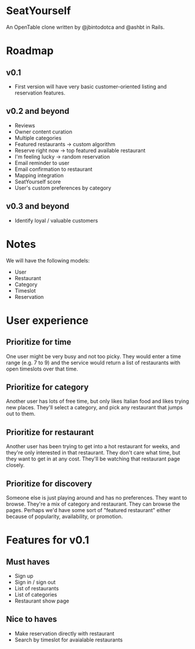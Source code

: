# SeatYourself

An OpenTable clone written by @jbintodotca and @ashbt in Rails.

# Roadmap

## v0.1

* First version will have very basic customer-oriented listing and reservation features.

## v0.2 and beyond

* Reviews
* Owner content curation
* Multiple categories
* Featured restaurants -> custom algorithm 
* Reserve right now -> top featured available restaurant 
* I'm feeling lucky	-> random reservation
* Email reminder to user
* Email confirmation to restaurant
* Mapping integration
* SeatYourself score
* User's custom preferences by category

## v0.3 and beyond

* Identify loyal / valuable customers

# Notes

We will have the following models:

* User
* Restaurant
* Category
* Timeslot
* Reservation

# User experience

## Prioritize for time

One user might be very busy and not too picky. They would enter a time range (e.g. 7 to 9) and the service would return a list of restaurants with open timeslots over that time.

## Prioritize for category

Another user has lots of free time, but only likes Italian food and likes trying new places. They'll select a category, and pick any restaurant that jumps out to them. 

## Prioritize for restaurant

Another user has been trying to get into a hot restaurant for weeks, and they're only interested in that restaurant. They don't care what time, but they want to get in at any cost. They'll be watching that restaurant page closely.

## Prioritize for discovery

Someone else is just playing around and has no preferences. They want to browse. They're a mix of category and restaurant. They can browse the pages. Perhaps we'd have some sort of "featured restaurant" either because of popularity, availability, or promotion.


# Features for v0.1

## Must haves

* Sign up
* Sign in / sign out
* List of restaurants
* List of categories
* Restaurant show page

## Nice to haves

* Make reservation directly with restaurant
* Search by timeslot for avaialable restaurants
